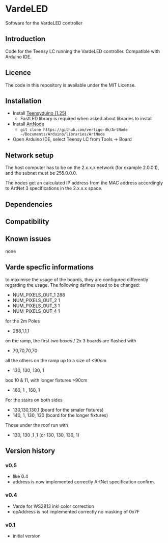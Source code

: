 # VardeLED
Software for the VardeLED controller

Introduction
------------
Code for the Teensy LC running the VardeLED controller. Compatible with Arduino IDE.

Licence
-------
The code in this repository is available under the MIT License.

Installation
------------
- Install [Teensyduino (1.25)](https://www.pjrc.com/teensy/td_download.html)
	- FastLED library is required when asked about libraries to install
- Install [ArtNode](https://github.com/vertigo-dk/ArtNode) 
	- `git clone https://github.com/vertigo-dk/ArtNode ~/Documents/Arduino/libraries/ArtNode`
- Open Arduino IDE, select Teensy LC from Tools -> Board 

Network setup
-----------
The host computer has to be on the 2.x.x.x network (for example 2.0.0.1), and the subnet must be 255.0.0.0. 

The nodes get an calculated IP address from the MAC address accordingly to ArtNet 3 specifications in the 2.x.x.x space.

Dependencies
------------


Compatibility
------------


Known issues
------------
none

Varde specfic informations
------------
to maximise the usage of the boards, they are configured differently regarding the usage.
The following defines need to be changed:

- NUM_PIXELS_OUT_1 288
- NUM_PIXELS_OUT_2 1
- NUM_PIXELS_OUT_3 1
- NUM_PIXELS_OUT_4 1

for the 2m Poles

- 288,1,1,1

on the ramp, the first two boxes / 2x 3 boards are flashed with

- 70,70,70,70

all the others on the ramp up to a size of <90cm

- 130, 130, 130, 1

box 10 & 11, with longer fixtures >90cm

- 160, 1 , 160, 1

For the stairs on both sides

-  130,130,130,1 (board for the smaler fixtures)
-  140, 1, 130, 130 (board for the longer fixtures)

Those under the roof run with

- 130, 130 ,1 ,1 (or 130, 130, 130, 1)


Version history
------------
### v0.5
- like 0.4
- address is now implemented correctly ArtNet specification confirm.


### v0.4
- Varde for WS2813 inkl color correction
- opAddress is not implemented correctly no masking of 0x7F

### v0.1
- initial version
